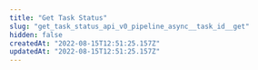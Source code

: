 ```yaml
---
title: "Get Task Status"
slug: "get_task_status_api_v0_pipeline_async__task_id__get"
hidden: false
createdAt: "2022-08-15T12:51:25.157Z"
updatedAt: "2022-08-15T12:51:25.157Z"
---
```

